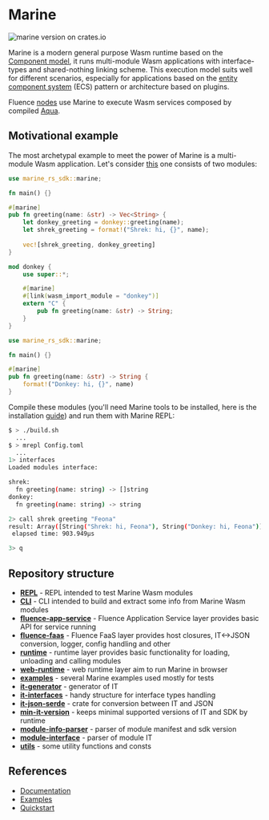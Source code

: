 # Marine

![marine version on crates.io](https://img.shields.io/crates/v/marine?color=green&style=flat-square)

Marine is a modern general purpose Wasm runtime based on the [Component model](https://github.com/WebAssembly/component-model), it runs multi-module Wasm applications with interface-types and shared-nothing linking scheme. This execution model suits well for different scenarios, especially for applications based on the [entity component system](https://en.wikipedia.org/wiki/Entity_component_system) (ECS) pattern or architecture based on plugins.

Fluence [nodes](https://github.com/fluencelabs/fluence) use Marine to execute Wasm services composed by compiled [Aqua](https://github.com/fluencelabs/aqua).

## Motivational example

The most archetypal example to meet the power of Marine is a multi-module Wasm application. Let's consider [this](./examples/motivational-example) one consists of two modules: 
```rust
use marine_rs_sdk::marine;

fn main() {}

#[marine]
pub fn greeting(name: &str) -> Vec<String> {
    let donkey_greeting = donkey::greeting(name);
    let shrek_greeting = format!("Shrek: hi, {}", name);
    
    vec![shrek_greeting, donkey_greeting]
}

mod donkey {
    use super::*;

    #[marine]
    #[link(wasm_import_module = "donkey")]
    extern "C" {
        pub fn greeting(name: &str) -> String;
    }
}
```

```rust
use marine_rs_sdk::marine;

fn main() {}

#[marine]
pub fn greeting(name: &str) -> String {
    format!("Donkey: hi, {}", name)
}
```


Compile these modules (you'll need Marine tools to be installed, here is the installation [guide](https://doc.fluence.dev/docs/tutorials_tutorials/recipes_setting_up#marine-tools)) and run them with Marine REPL:
```bash
$ > ./build.sh
  ...
$ > mrepl Config.toml
  ...
1> interfaces
Loaded modules interface:

shrek:
  fn greeting(name: string) -> []string
donkey:
  fn greeting(name: string) -> string

2> call shrek greeting "Feona"
result: Array([String("Shrek: hi, Feona"), String("Donkey: hi, Feona")])
 elapsed time: 903.949µs

3> q
```

## Repository structure

- **[REPL](./tools/repl)** - REPL intended to test Marine Wasm modules
- **[CLI](./tools/cli)** - CLI intended to build and extract some info from Marine Wasm modules
- **[fluence-app-service](./fluence-app-service)** - Fluence Application Service layer provides basic API for service running
- **[fluence-faas](./fluence-faas)** - Fluence FaaS layer provides host closures, IT<->JSON conversion, logger, config handling and other
- **[runtime](./runtime)** - runtime layer provides basic functionality for loading, unloading and calling modules
- **[web-runtime](./web-runtime)** - web runtime layer aim to run Marine in browser
- **[examples](./examples)** - several Marine examples used mostly for tests
- **[it-generator](./crates/it-generator)** - generator of IT
- **[it-interfaces](./crates/it-interfaces)** - handy structure for interface types handling
- **[it-json-serde](./crates/it-json-serde)** - crate for conversion between IT and JSON
- **[min-it-version](./crates/min-it-version)** - keeps minimal supported versions of IT and SDK by runtime
- **[module-info-parser](./crates/module-info-parser)** - parser of module manifest and sdk version
- **[module-interface](./crates/module-interface)** - parser of module IT
- **[utils](./crates/utils)** - some utility functions and consts

## References

- [Documentation](https://doc.fluence.dev/docs/knowledge_aquamarine/marine)
- [Examples](https://github.com/fluencelabs/examples/tree/main/marine-examples)
- [Quickstart](https://doc.fluence.dev/docs/quick-start/2.-hosted-services)
